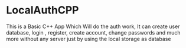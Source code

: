# LocalAuthCPP
This is a Basic C++ App Which Will do the auth work, It can create user database, login , register, create account, change passwords and much more without any server just by using the local storage as database
